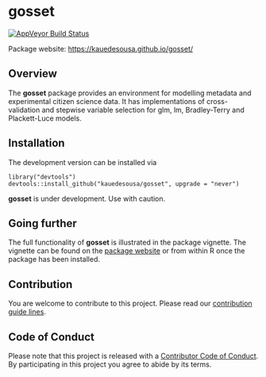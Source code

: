 
gosset
======

[![AppVeyor Build Status](https://ci.appveyor.com/api/projects/status/github/kauedesousa/gosset?branch=master&svg=true)](https://ci.appveyor.com/project/kauedesousa/gosset)

Package website: <https://kauedesousa.github.io/gosset/>

Overview
--------

The **gosset** package provides an environment for modelling metadata and experimental citizen science data. It has implementations of cross-validation and stepwise variable selection for glm, lm, Bradley-Terry and Plackett-Luce models.

Installation
------------

The development version can be installed via

    library("devtools")
    devtools::install_github("kauedesousa/gosset", upgrade = "never")

**gosset** is under development. Use with caution.

Going further
-------------

The full functionality of **gosset** is illustrated in the package vignette. The vignette can be found on the [package website](https://kauedesousa.github.io/gosset/) or from within R once the package has been installed.

Contribution
------------

You are welcome to contribute to this project. Please read our [contribution guide lines](CONTRIBUTING.md).

Code of Conduct
---------------

Please note that this project is released with a [Contributor Code of Conduct](CODE_OF_CONDUCT.md). By participating in this project you agree to abide by its terms.
